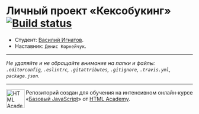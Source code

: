 # Личный проект «Кексобукинг» [![Build status][travis-image]][travis-url]

* Студент: [Василий Игнатов](https://up.htmlacademy.ru/javascript/11/user/245845).
* Наставник: `Денис Корнейчук`.

---

_Не удаляйте и не обращайте внимание на папки и файлы:_<br>
_`.editorconfig`, `.eslintrc`, `.gitattributes`, `.gitignore`, `.travis.yml`, `package.json`._

---

<a href="https://htmlacademy.ru/intensive/javascript"><img align="left" width="50" height="50" title="HTML Academy" src="https://up.htmlacademy.ru/static/img/intensive/javascript/logo-for-github.svg"></a>

Репозиторий создан для обучения на интенсивном онлайн‑курсе «[Базовый JavaScript](https://htmlacademy.ru/intensive/javascript)» от [HTML Academy](https://htmlacademy.ru).

[travis-image]: https://travis-ci.org/htmlacademy-javascript/245845-keksobooking.svg?branch=master
[travis-url]: https://travis-ci.org/htmlacademy-javascript/245845-keksobooking
